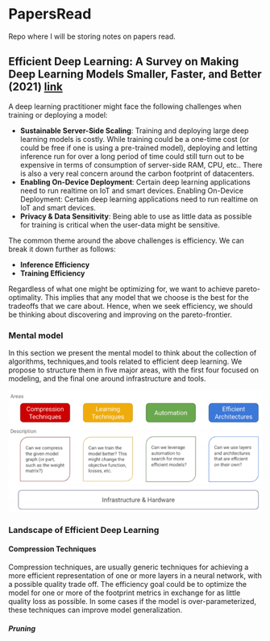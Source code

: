 # PapersRead
Repo where I will be storing notes on papers read.

## Efficient Deep Learning: A Survey on Making Deep Learning Models Smaller, Faster, and Better (2021) [link](https://arxiv.org/abs/2106.08962)

A deep learning practitioner might face the following challenges when training or deploying a model:

- **Sustainable Server-Side Scaling**: Training and deploying large deep learning models is
costly. While training could be a one-time cost (or could be free if one is using a pre-trained
model), deploying and letting inference run for over a long period of time could still turn
out to be expensive in terms of consumption of server-side RAM, CPU, etc.. There is also
a very real concern around the carbon footprint of datacenters.
- **Enabling On-Device Deployment**: Certain deep learning applications need to run realtime
on IoT and smart devices. Enabling On-Device Deployment: Certain deep learning applications need to run realtime on IoT and smart devices.
- **Privacy & Data Sensitivity**: Being able to use as little data as possible for training is critical when the user-data might be sensitive.

The common theme around the above challenges is efficiency. We can break it down further as
follows: 
- **Inference Efficiency**
- **Training Efficiency**

Regardless of what one might be optimizing for, we want to achieve pareto-optimality. This
implies that any model that we choose is the best for the tradeoffs that we care about. Hence, when we seek efficiency, we should be thinking about discovering and improving on the pareto-frontier.

### Mental model
In this section we present the mental model to think about the collection of algorithms, techniques,and tools related to efficient deep learning. We propose to structure them in five major areas, with the first four focused on modeling, and the final one around infrastructure and tools.

![Mental Model](Images/Efficient_DL/Mental_Model.png)

### Landscape of Efficient Deep Learning
#### Compression Techniques
Compression techniques, are usually generic techniques for achieving a more efficient representation of one or more layers in a neural network, with a possible quality trade off. The efficiency goal could be to optimize the model for one or more of the footprint metrics in exchange for as little quality loss as possible. In some cases if the model is over-parameterized, these techniques can improve model generalization.

##### Pruning


